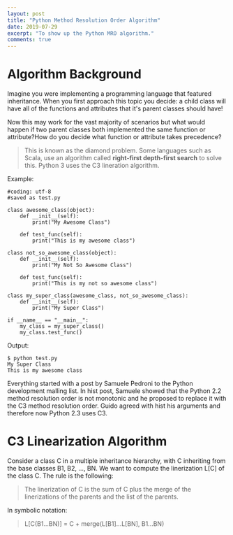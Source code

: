 ```yaml
---
layout: post
title: "Python Method Resolution Order Algorithm"
date: 2019-07-29
excerpt: "To show up the Python MRO algorithm."
comments: true
---
```


# Algorithm Background
Imagine you were implementing a programming language that featured inheritance. When you first approach this topic you decide: a child class will have all of the functions and attributes that it's parent classes should have!

Now this may work for the vast majority of scenarios but what would happen if two parent classes both implemented the same function or attribute?How do you decide what function or attribute takes precedence?

> This is known as the diamond problem. Some languages such as Scala, use an algorithm called **right-first depth-first search** to solve this. Python 3 uses the C3 lineration algorithm.

Example:
```
#coding: utf-8
#saved as test.py

class awesome_class(object):
    def __init__(self):
        print("My Awesome Class")

    def test_func(self):
        print("This is my awesome class")

class not_so_awesome_class(object):
    def __init__(self):
        print("My Not So Awesome Class")

    def test_func(self):
        print("This is my not so awesome class")

class my_super_class(awesome_class, not_so_awesome_class):
    def __init__(self):
        print("My Super Class")

if __name__ == "__main__":
    my_class = my_super_class()
    my_class.test_func()
```

Output:
```
$ python test.py
My Super Class
This is my awesome class
```

Everything started with a post by Samuele Pedroni to the Python development malling list. In hist post, Samuele showed that the Python 2.2 method resolution order is not monotonic and he proposed to replace it with the C3 method resolution order. Guido agreed with hist his arguments and therefore now Python 2.3 uses C3.

# C3 Linearization Algorithm
Consider a class C in a multiple inheritance hierarchy, with C inheriting from the base classes B1, B2, ..., BN. We want to compute the linerization L[C] of the class C. The rule is the following:

> The linerization of C is the sum of C plus the merge of the linerizations of the parents and the list of the parents.

In symbolic notation:
> L[C(B1...BN)] = C + merge(L[B1]...L[BN], B1...BN)
